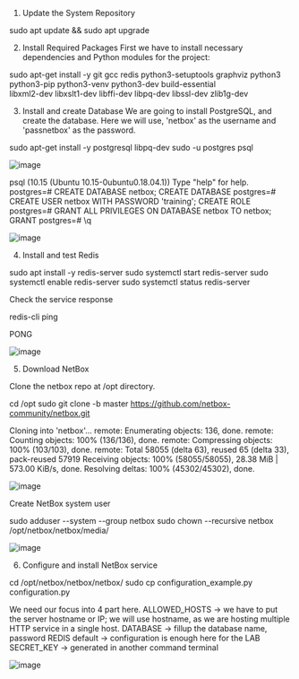 1. Update the System Repository

sudo apt update && sudo apt upgrade

2. Install Required Packages
First we have to install necessary dependencies and Python modules for the project:

sudo apt-get install -y git gcc redis python3-setuptools graphviz python3 \
python3-pip python3-venv python3-dev build-essential \
libxml2-dev libxslt1-dev libffi-dev libpq-dev libssl-dev zlib1g-dev

3. Install and create Database
We are going to install PostgreSQL, and create the database. Here we will use, 'netbox' as the username and 'passnetbox' as the password.

sudo apt-get install -y postgresql libpq-dev
sudo -u postgres psql

![image](https://github.com/informaticaeloy/Manuales-And-HowTo/assets/20743678/16c1cc23-6e5d-47c7-b71c-ecc22ce3ec5b)

psql (10.15 (Ubuntu 10.15-0ubuntu0.18.04.1))
Type "help" for help.
postgres=# CREATE DATABASE netbox;
CREATE DATABASE
postgres=# CREATE USER netbox WITH PASSWORD 'training';
CREATE ROLE
postgres=# GRANT ALL PRIVILEGES ON DATABASE netbox TO netbox;
GRANT
postgres=# \q

![image](https://github.com/informaticaeloy/Manuales-And-HowTo/assets/20743678/6acb2d66-0123-4f7b-a3a9-1037d2b35ed1)

4. Install and test Redis

sudo apt install -y redis-server
sudo systemctl start redis-server
sudo systemctl enable redis-server
sudo systemctl status redis-server

Check the service response

redis-cli ping

PONG

![image](https://github.com/informaticaeloy/Manuales-And-HowTo/assets/20743678/4167eb00-2319-4f70-a78f-25f30c072e0b)

5. Download NetBox

Clone the netbox repo at /opt directory.

cd /opt
sudo git clone -b master https://github.com/netbox-community/netbox.git

Cloning into 'netbox'...
remote: Enumerating objects: 136, done.
remote: Counting objects: 100% (136/136), done.
remote: Compressing objects: 100% (103/103), done.
remote: Total 58055 (delta 63), reused 65 (delta 33), pack-reused 57919
Receiving objects: 100% (58055/58055), 28.38 MiB | 573.00 KiB/s, done.
Resolving deltas: 100% (45302/45302), done.

![image](https://github.com/informaticaeloy/Manuales-And-HowTo/assets/20743678/c74b1ca4-97a4-43d9-871b-2f20dc2abb70)

Create NetBox system user

sudo adduser --system --group netbox
sudo chown --recursive netbox /opt/netbox/netbox/media/

![image](https://github.com/informaticaeloy/Manuales-And-HowTo/assets/20743678/6392bd0b-8ed0-4bb5-978e-f397b6ede058)

6. Configure and install NetBox service

cd /opt/netbox/netbox/netbox/
sudo cp configuration_example.py configuration.py

We need our focus into 4 part here.
ALLOWED_HOSTS -> we have to put the server hostname or IP; we will use hostname, as we are hosting multiple HTTP service in a single host.
DATABASE      -> fillup the database name, password
REDIS default -> configuration is enough here for the LAB
SECRET_KEY    -> generated in another command terminal

![image](https://github.com/informaticaeloy/Manuales-And-HowTo/assets/20743678/2adc24b6-d3db-4124-95ab-3024c14ff373)
